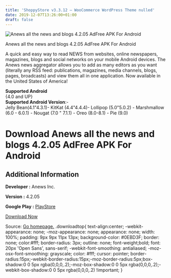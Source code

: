 ```yaml
---
title: 'ShoppyStore v3.3.12 – WooCommerce WordPress Theme nulled'
date: 2019-12-07T13:26:00+01:00
draft: false
---
```


![Anews all the news and blogs 4.2.05 AdFree APK For Android](https://i1.wp.com/apkhome.net/wp-content/uploads/2019/12/Anews-all-the-news-and-blogs-4.2.05-AdFree.png "Anews all the news and blogs 4.2.05 AdFree APK For Android")

  

Anews all the news and blogs 4.2.05 AdFree APK For Android

A quick and easy way to read NEWS from websites, online newspapers, magazines, blogs and social networks on your mobile Android devices. The Anews news aggregator allows you to add as many editors as you want (literally any RSS feed: publications, magazines, media channels, blogs, pages, broadcasts) and view them all in one application. Now available in the United States of America!

**Supported Android**  
{4.0 and UP}  
**Supported Android Version**:-  
Jelly Bean(4.1"4.3.1)- KitKat (4.4"4.4.4)- Lollipop (5.0"5.0.2) - Marshmallow (6.0 - 6.0.1) - Nougat (7.0 " 7.1.1) - Oreo (8.0-8.1) - Pie (9.0)

Download Anews all the news and blogs 4.2.05 AdFree APK For Android
===================================================================

Additional Information
----------------------

**Developer :** Anews Inc.

**Version :** 4.2.05

**Google Play :** [PlayStore](https://play.google.com/store/apps/details?id=anews.com&hl=en)

  

[Download Now](https://store4app.co/post/anews-all-the-news-and-blogs-4-2-05-adfree-apk-for-android_1575718322)

  
Source: [Go homepage.](https://store4app.co/post/anews-all-the-news-and-blogs-4-2-05-adfree-apk-for-android_1575718322) .downloadtop{ text-align:center; -webkit-appearance: none; -moz-appearance: none; appearance: none; width: 100%; padding: 9px 9px 11px 13px; background-color: #0EBD3F; border: none; color:#fff; border-radius: 3px; outline: none; font-weight;bold; font: 20px 'Open Sans', sans-serif; -webkit-font-smoothing: antialiased; -moz-osx-font-smoothing: grayscale; color: #fff; cursor: pointer; border-radius:15px;-webkit-border-radius:15px;-moz-border-radius:5px;box-shadow:0 0 5px rgba(0,0,0,.2);-moz-box-shadow:0 0 5px rgba(0,0,0,.2);-webkit-box-shadow:0 0 5px rgba(0,0,0,.2) !important; }